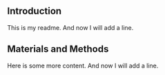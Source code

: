 ## Introduction

This is my readme. And now I will add a line.


## Materials and Methods

Here is some more content. And now I will add a line.

